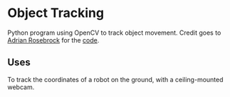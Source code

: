 # Object Tracking
Python program using OpenCV to track object movement.
Credit goes to [Adrian Rosebrock](https://github.com/jrosebr1) for the [code](http://www.pyimagesearch.com/2015/09/21/opencv-track-object-movement/).

## Uses
To track the coordinates of a robot on the ground, with a ceiling-mounted webcam.
